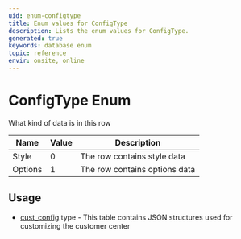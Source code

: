 ```yaml
---
uid: enum-configtype
title: Enum values for ConfigType
description: Lists the enum values for ConfigType.
generated: true
keywords: database enum
topic: reference
envir: onsite, online
---
```


# ConfigType Enum

What kind of data is in this row

| Name | Value | Description |
|------|-------|-------------|
|Style|0|The row contains style data|
|Options|1|The row contains options data|

## Usage

* [cust_config](../cust-config.md).type - This table contains JSON structures used for customizing the customer center
